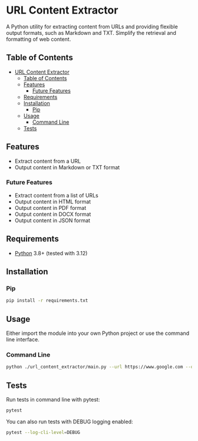 # URL Content Extractor
A Python utility for extracting content from URLs and providing flexible output formats, such as Markdown and TXT. Simplify the retrieval and formatting of web content.

## Table of Contents
- [URL Content Extractor](#url-content-extractor)
  - [Table of Contents](#table-of-contents)
  - [Features](#features)
    - [Future Features](#future-features)
  - [Requirements](#requirements)
  - [Installation](#installation)
    - [Pip](#pip)
  - [Usage](#usage)
    - [Command Line](#command-line)
  - [Tests](#tests)

## Features
- Extract content from a URL
- Output content in Markdown or TXT format

### Future Features
- Extract content from a list of URLs
- Output content in HTML format
- Output content in PDF format
- Output content in DOCX format
- Output content in JSON format

## Requirements
- [Python](https://www.python.org/downloads/) 3.8+ (tested with 3.12)

## Installation

### Pip

```bash
pip install -r requirements.txt
```


## Usage
Either import the module into your own Python project or use the command line interface.
### Command Line

```bash
python ./url_content_extractor/main.py --url https://www.google.com --output markdown.md
```

## Tests

Run tests in command line with pytest:
```bash
pytest
```

You can also run tests with DEBUG logging enabled:
```bash
pytest --log-cli-level=DEBUG
```